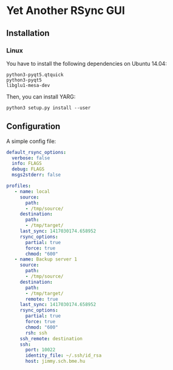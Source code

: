 # Yet Another RSync GUI

## Installation

### Linux

You have to install the following dependencies on Ubuntu 14.04:
```
python3-pyqt5.qtquick
python3-pyqt5
libglu1-mesa-dev
```

Then, you can install YARG:
```
python3 setup.py install --user
```

## Configuration

A simple config file:

```yaml
default_rsync_options:
  verbose: false
  info: FLAGS
  debug: FLAGS
  msgs2stderr: false

profiles:
   - name: local
     source:
       path:
       - /tmp/source/
     destination:
       path:
       - /tmp/target/
     last_sync: 1417030174.658952
     rsync_options:
       partial: true
       force: true
       chmod: "600"
   - name: Backup server 1
     source:
       path:
       - /tmp/source/
     destination:
       path:
       - /tmp/target/
       remote: true
     last_sync: 1417030174.658952
     rsync_options:
       partial: true
       force: true
       chmod: "600"
       rsh: ssh
     ssh_remote: destination
     ssh:
       port: 10022
       identity_file: ~/.ssh/id_rsa
       host: jimmy.sch.bme.hu
```
